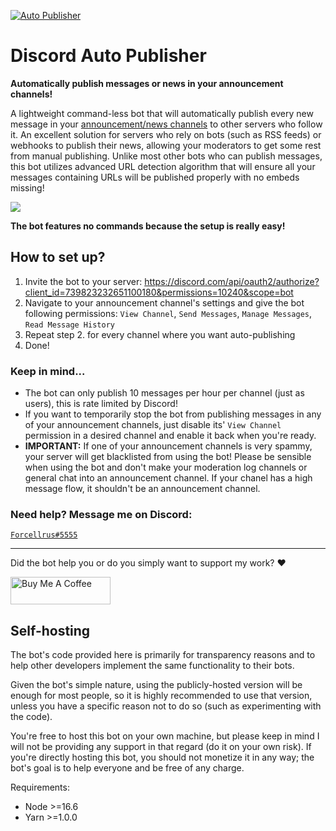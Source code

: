 [![Auto Publisher](https://cdn.discordapp.com/app-icons/739823232651100180/afc7325d445543050505179799e8fb7d.png)](https://discord.com/api/oauth2/authorize?client_id=739823232651100180&permissions=10240&scope=bot "Auto Publisher bot")
# Discord Auto Publisher
**Automatically publish messages or news in your announcement channels!**

A lightweight command-less bot that will automatically publish every new message in your [announcement/news channels](https://support.discord.com/hc/en-us/articles/360032008192-Announcement-Channels-) to other servers who follow it. An excellent solution for servers who rely on bots (such as RSS feeds) or webhooks to publish their news, allowing your moderators to get some rest from manual publishing. Unlike most other bots who can publish messages, this bot utilizes advanced URL detection algorithm that will ensure all your messages containing URLs will be published properly with no embeds missing!

![](https://media.giphy.com/media/KxgsmVFc4nMF7U50UF/giphy.gif)

**The bot features no commands because the setup is really easy!**
## How to set up?
1. Invite the bot to your server: https://discord.com/api/oauth2/authorize?client_id=739823232651100180&permissions=10240&scope=bot
2. Navigate to your announcement channel's settings and give the bot following permissions: `View Channel`, `Send Messages`, `Manage Messages`, `Read Message History`
3. Repeat step 2. for every channel where you want auto-publishing
4. Done!

### Keep in mind...
* The bot can only publish 10 messages per hour per channel (just as users), this is rate limited by Discord!
* If you want to temporarily stop the bot from publishing messages in any of your announcement channels, just disable its' `View Channel` permission in a desired channel and enable it back when you're ready.
* **IMPORTANT:** If one of your announcement channels is very spammy, your server will get blacklisted from using the bot! Please be sensible when using the bot and don't make your moderation log channels or general chat into an announcement channel. If your chanel has a high message flow, it shouldn't be an announcement channel.

### Need help? Message me on Discord:
<a href="https://discord.com/users/150701861626839041" target="_blank">`Forcellrus#5555`</a>

---
Did the bot help you or do you simply want to support my work? ❤️

<a href="https://www.buymeacoffee.com/Forcellrus" target="_blank"><img src="https://cdn.buymeacoffee.com/buttons/v2/default-yellow.png" width="160" height="44" alt="Buy Me A Coffee"></a>

## Self-hosting
The bot's code provided here is primarily for transparency reasons and to help other developers implement the same functionality to their bots. 

Given the bot's simple nature, using the publicly-hosted version will be enough for most people, so it is highly recommended to use that version, unless you have a specific reason not to do so (such as experimenting with the code).

You're free to host this bot on your own machine, but please keep in mind I will not be providing any support in that regard (do it on your own risk). If you're directly hosting this bot, you should not monetize it in any way; the bot's goal is to help everyone and be free of any charge.

Requirements:
* Node >=16.6
* Yarn >=1.0.0
